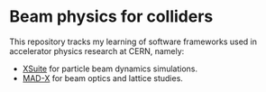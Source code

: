 # Beam physics for colliders
This repository tracks my learning of software frameworks used in accelerator physics research at CERN, namely:
- [XSuite](https://xsuite.readthedocs.io/en/latest/) for particle beam dynamics simulations.
- [MAD-X](https://madx.web.cern.ch/) for beam optics and lattice studies.
